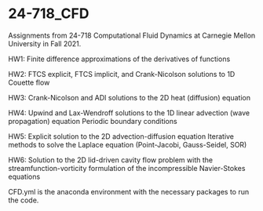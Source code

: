 # 24-718_CFD

Assignments from 24-718 Computational Fluid Dynamics at Carnegie Mellon University in Fall 2021.

HW1: Finite difference approximations of the derivatives of functions

HW2: FTCS explicit, FTCS implicit, and Crank-Nicolson solutions to 1D Couette flow

HW3: Crank-Nicolson and ADI solutions to the 2D heat (diffusion) equation

HW4: Upwind and Lax-Wendroff solutions to the 1D linear advection (wave propagation) equation
     Periodic boundary conditions

HW5: Explicit solution to the 2D advection-diffusion equation
     Iterative methods to solve the Laplace equation (Point-Jacobi, Gauss-Seidel, SOR)

HW6: Solution to the 2D lid-driven cavity flow problem with the streamfunction-vorticity formulation of the incompressible Navier-Stokes equations

CFD.yml is the anaconda environment with the necessary packages to run the code.
